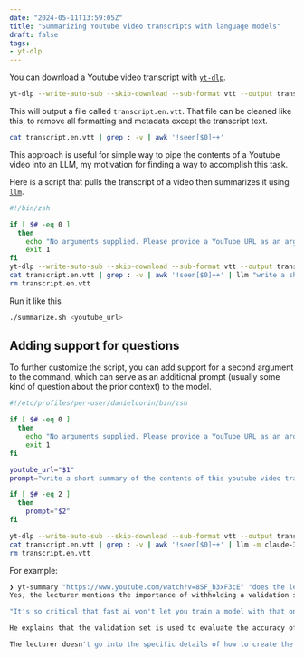 ```yaml
---
date: "2024-05-11T13:59:05Z"
title: "Summarizing Youtube video transcripts with language models"
draft: false
tags:
- yt-dlp
---
```


You can download a Youtube video transcript with
[`yt-dlp`](https://github.com/yt-dlp/yt-dlp).

```sh
yt-dlp --write-auto-sub --skip-download --sub-format vtt --output transcript "<video_url>"
```

This will output a file called `transcript.en.vtt`. That file can be cleaned
like this, to remove all formatting and metadata except the transcript text.

```sh
cat transcript.en.vtt | grep : -v | awk '!seen[$0]++'
```

This approach is useful for simple way to pipe the contents of a Youtube video
into an LLM, my motivation for finding a way to accomplish this task.

Here is a script that pulls the transcript of a video then summarizes it using
[`llm`](https://github.com/simonw/llm).

```sh
#!/bin/zsh

if [ $# -eq 0 ]
  then
    echo "No arguments supplied. Please provide a YouTube URL as an argument."
    exit 1
fi
yt-dlp --write-auto-sub --skip-download --sub-format vtt --output transcript "$1" >/dev/null 2>&1
cat transcript.en.vtt | grep : -v | awk '!seen[$0]++' | llm "write a short summary of the contents of this youtube video transcript"
rm transcript.en.vtt
```

Run it like this

```sh
./summarize.sh <youtube_url>
```

## Adding support for questions

To further customize the script, you can add support for a second argument to the command, which can serve as an additional prompt (usually some kind of question about the prior context) to the model.


```sh
#!/etc/profiles/per-user/danielcorin/bin/zsh

if [ $# -eq 0 ]
  then
    echo "No arguments supplied. Please provide a YouTube URL as an argument."
    exit 1
fi

youtube_url="$1"
prompt="write a short summary of the contents of this youtube video transcript"

if [ $# -eq 2 ]
  then
    prompt="$2"
fi

yt-dlp --write-auto-sub --skip-download --sub-format vtt --output transcript "$youtube_url" >/dev/null 2>&1
cat transcript.en.vtt | grep : -v | awk '!seen[$0]++' | llm -m claude-3-haiku "$prompt"
rm transcript.en.vtt
```

For example:

```sh
❯ yt-summary "https://www.youtube.com/watch?v=8SF_h3xF3cE" "does the lecturer discuss how to withhold a test set using the fastai library?"
Yes, the lecturer mentions the importance of withholding a validation set when training machine learning models. Specifically, he states:

"It's so critical that fast ai won't let you train a model with that one. So you actually have to tell it how to create a validation set, how to set aside some data."

He explains that the validation set is used to evaluate the accuracy of the trained model, separate from the training data. This is a key concept in machine learning to avoid overfitting to the training data.

The lecturer doesn't go into the specific details of how to create the validation set using the fastai library, but he does emphasize that it's a critical step that the fastai library handles for you.
```
